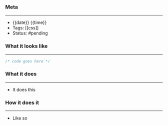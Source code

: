 ### Meta
- - -
- {{date}} {{time}}
- Tags: [[css]]
- Status: #pending

### What it looks like
- - -
```CSS file:styles.css
/* code goes here */

```

### What it does
- - -
-  It does this

### How it does it
---
- Like so
